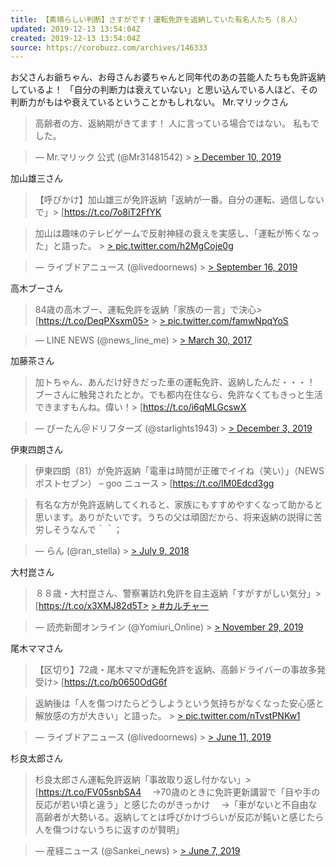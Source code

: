 ```yaml
---
title: 【素晴らしい判断】さすがです！運転免許を返納していた有名人たち（８人）
updated: 2019-12-13 13:54:04Z
created: 2019-12-13 13:54:04Z
source: https://corobuzz.com/archives/146333
---
```


お父さんお爺ちゃん、お母さんお婆ちゃんと同年代のあの芸能人たちも免許返納しているよ！
「自分の判断力は衰えていない」と思い込んでいる人ほど、その判断力がもはや衰えているということかもしれない。
Mr.マリックさん
> 高齢者の方、返納期がきてます！
> 人に言っている場合ではない。
> 私もでした。

> — Mr.マリック 公式 (@Mr31481542) > [> December 10, 2019](https://twitter.com/Mr31481542/status/1204280411649495043?ref_src=twsrc%5Etfw)

加山雄三さん
> 【呼びかけ】加山雄三が免許返納「返納が一番。自分の運転、過信しないで」> [https://t.co/7o8iT2FfYK

> 加山は趣味のテレビゲームで反射神経の衰えを実感し、「運転が怖くなった」と語った。 > [> pic.twitter.com/h2MgCoje0g](https://t.co/h2MgCoje0g)

> — ライブドアニュース (@livedoornews) > [> September 16, 2019](https://twitter.com/livedoornews/status/1173540944995438592?ref_src=twsrc%5Etfw)

高木ブーさん

> 84歳の高木ブー、運転免許を返納「家族の一言」で決心> [https://t.co/DeqPXsxm05>   > [> pic.twitter.com/famwNpqYoS](https://t.co/famwNpqYoS)

> — LINE NEWS (@news_line_me) > [> March 30, 2017](https://twitter.com/news_line_me/status/847236943863717888?ref_src=twsrc%5Etfw)

加藤茶さん
> 加トちゃん、あんだけ好きだった車の運転免許、返納したんだ・・・！
> ブーさんに触発されたとか。でも都内在住なら、免許なくてもきっと生活できますもんね。偉い！> [https://t.co/i6qMLGcswX

> — ぴーたん＠ドリフターズ (@starlights1943) > [> December 3, 2019](https://twitter.com/starlights1943/status/1201904282632540160?ref_src=twsrc%5Etfw)

伊東四朗さん

> 伊東四朗（81）が免許返納「電車は時間が正確でイイね（笑い）」（NEWSポストセブン） – goo ニュース > [https://t.co/lM0Edcd3gg

> 有名な方が免許返納してくれると、家族にもすすめやすくなって助かると思います。ありがたいです。うちの父は頑固だから、将来返納の説得に苦労しそうなんで＾＾；

> — らん (@ran_stella) > [> July 9, 2018](https://twitter.com/ran_stella/status/1016284808165486592?ref_src=twsrc%5Etfw)

大村崑さん

> ８８歳・大村崑さん、警察署訪れ免許を自主返納「すがすがしい気分」> [https://t.co/x3XMJ82d5T> [> #カルチャー](https://twitter.com/hashtag/%E3%82%AB%E3%83%AB%E3%83%81%E3%83%A3%E3%83%BC?src=hash&ref_src=twsrc%5Etfw)

> — 読売新聞オンライン (@Yomiuri_Online) > [> November 29, 2019](https://twitter.com/Yomiuri_Online/status/1200203982779514880?ref_src=twsrc%5Etfw)

尾木ママさん
> 【区切り】72歳・尾木ママが運転免許を返納、高齢ドライバーの事故多発受け> [https://t.co/b0650OdG6f

> 返納後は「人を傷つけたらどうしようという気持ちがなくなった安心感と解放感の方が大きい」と語った。 > [> pic.twitter.com/nTvstPNKw1](https://t.co/nTvstPNKw1)

> — ライブドアニュース (@livedoornews) > [> June 11, 2019](https://twitter.com/livedoornews/status/1138583356709326848?ref_src=twsrc%5Etfw)

杉良太郎さん
> 杉良太郎さん運転免許返納「事故取り返し付かない」> [https://t.co/FV05snbSA4
> 　→70歳のときに免許更新講習で「目や手の反応が若い頃と違う」と感じたのがきっかけ
> 　→「車がないと不自由な高齢者が大勢いる。返納してとは呼びかけづらいが反応が鈍いと感じたら人を傷つけないうちに返すのが賢明」

> — 産経ニュース (@Sankei_news) > [> June 7, 2019](https://twitter.com/Sankei_news/status/1136909985080725505?ref_src=twsrc%5Etfw)